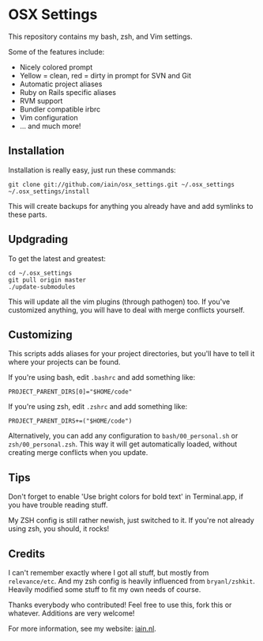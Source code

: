 # OSX Settings

This repository contains my bash, zsh, and Vim settings.

Some of the features include:

* Nicely colored prompt
* Yellow = clean, red = dirty in prompt for SVN and Git
* Automatic project aliases
* Ruby on Rails specific aliases
* RVM support
* Bundler compatible irbrc
* Vim configuration
* ... and much more!

## Installation

Installation is really easy, just run these commands:

    git clone git://github.com/iain/osx_settings.git ~/.osx_settings
    ~/.osx_settings/install

This will create backups for anything you already have and add symlinks to these parts.

## Updgrading

To get the latest and greatest:

    cd ~/.osx_settings
    git pull origin master
    ./update-submodules

This will update all the vim plugins (through pathogen) too. If you've customized anything, you will
have to deal with merge conflicts yourself.

## Customizing

This scripts adds aliases for your project directories, but you'll have to tell it where your
projects can be found.

If you're using bash, edit `.bashrc` and add something like:

    PROJECT_PARENT_DIRS[0]="$HOME/code"

If you're using zsh, edit `.zshrc` and add something like:

    PROJECT_PARENT_DIRS+=("$HOME/code")

Alternatively, you can add any configuration to `bash/00_personal.sh` or `zsh/00_personal.zsh`. This
way it will get automatically loaded, without creating merge conflicts when you update.


## Tips

Don't forget to enable 'Use bright colors for bold text' in Terminal.app, if you have trouble
reading stuff.

My ZSH config is still rather newish, just switched to it. If you're not already using zsh, you
should, it rocks!

## Credits

I can't remember exactly where I got all stuff, but mostly from `relevance/etc`. And my zsh config
is heavily influenced from `bryanl/zshkit`. Heavily modified some stuff to fit my own needs of
course.

Thanks everybody who contributed! Feel free to use this, fork this or whatever. Additions are very
welcome!

For more information, see my website: [iain.nl](http://iain.nl/).
